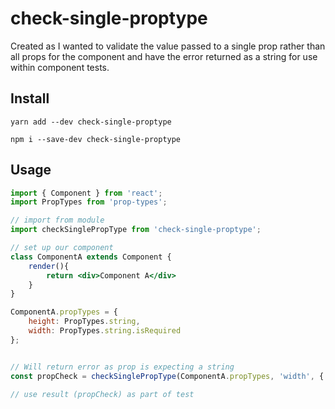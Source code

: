 # check-single-proptype

Created as I wanted to validate the value passed to a single prop rather than all props for the component and have the
error returned as a string for use within component tests.

## Install

```
yarn add --dev check-single-proptype
```

```
npm i --save-dev check-single-proptype
```

## Usage

```jsx harmony
import { Component } from 'react';
import PropTypes from 'prop-types';

// import from module
import checkSinglePropType from 'check-single-proptype';

// set up our component
class ComponentA extends Component {
    render(){
        return <div>Component A</div>
    }
}

ComponentA.propTypes = {
    height: PropTypes.string,
    width: PropTypes.string.isRequired
};


// Will return error as prop is expecting a string
const propCheck = checkSinglePropType(ComponentA.propTypes, 'width', { 'width': 20 }, 'prop', 'ComponentA');

// use result (propCheck) as part of test

```